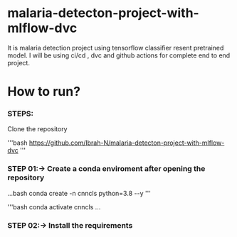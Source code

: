 # malaria-detecton-project-with-mlflow-dvc
It is malaria detection project using tensorflow classifier resent pretrained model. I will be using ci/cd , dvc and github actions for complete end to end project.



# How to run?

### STEPS:

Clone the repository

'''bash
https://github.com/Ibrah-N/malaria-detecton-project-with-mlflow-dvc
'''


### STEP 01:-> Create a conda enviroment after opening the repository

...bash
conda create -n cnncls python=3.8 --y
'''


'''bash
conda activate cnncls
...



### STEP 02:-> Install the requirements






